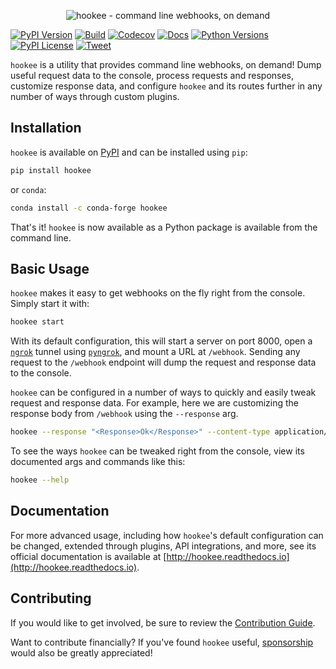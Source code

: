 <p align="center"><img alt="hookee - command line webhooks, on demand" src="https://hookee.readthedocs.io/en/latest/_images/logo.png" /></p>

[![PyPI Version](https://badge.fury.io/py/hookee.svg)](https://badge.fury.io/py/hookee)
[![Build](https://github.com/alexdlaird/hookee/actions/workflows/build.yml/badge.svg)](https://github.com/alexdlaird/hookee/actions/workflows/build.yml)
[![Codecov](https://codecov.io/gh/alexdlaird/hookee/branch/main/graph/badge.svg)](https://codecov.io/gh/alexdlaird/hookee)
[![Docs](https://readthedocs.org/projects/hookee/badge/?version=latest)](https://hookee.readthedocs.io/en/latest/?badge=latest)
[![Python Versions](https://img.shields.io/pypi/pyversions/hookee.svg)](https://pypi.org/project/hookee/)
[![PyPI License](https://img.shields.io/pypi/l/hookee.svg)](https://pypi.org/project/hookee/)
[![Tweet](https://img.shields.io/twitter/url/http/shields.io.svg?style=social)](https://twitter.com/intent/tweet?text=Check+out+%23hookee%2C+a+utility+that+provides+command+line+%23webhooks%2C+on+demand.%0D%0A%0D%0A&url=https://github.com/alexdlaird/hookee&via=alexdlaird&hashtags=python,flask,ngrok,pyngrok)

`hookee` is a utility that provides command line webhooks, on demand! Dump useful request data to the
console, process requests and responses, customize response data, and configure `hookee` and its routes
further in any number of ways through custom plugins.

## Installation

`hookee` is available on [PyPI](https://pypi.org/project/hookee/) and can be installed
using `pip`:

```sh
pip install hookee
```

or `conda`:

```sh
conda install -c conda-forge hookee
```

That's it! `hookee` is now available as a Python package is available from the command line.

## Basic Usage

`hookee` makes it easy to get webhooks on the fly right from the console. Simply start it with:

```sh
hookee start
```

With its default configuration, this will start a server on port 8000, open a [`ngrok`](https://ngrok.com/) tunnel
using [`pyngrok`](https://pyngrok.readthedocs.io/en/latest/), and mount a URL at `/webhook`. Sending any request to
the `/webhook` endpoint will dump the request and response data to the console.

`hookee` can be configured in a number of ways to quickly and easily tweak request and response data. For example,
here we are customizing the response body from `/webhook` using the `--response` arg.

```sh
hookee --response "<Response>Ok</Response>" --content-type application/xml
```

To see the ways `hookee` can be tweaked right from the console, view its documented args and commands like this:

```sh
hookee --help
```

## Documentation

For more advanced usage, including how `hookee`'s default configuration can be changed, extended through plugins,
API integrations, and more, see its official documentation is available at [http://hookee.readthedocs.io](http://hookee.readthedocs.io).

## Contributing

If you would like to get involved, be sure to review the [Contribution Guide](https://github.com/alexdlaird/hookee/blob/main/CONTRIBUTING.rst).

Want to contribute financially? If you've found `hookee` useful, [sponsorship](https://github.com/sponsors/alexdlaird) would
also be greatly appreciated!
